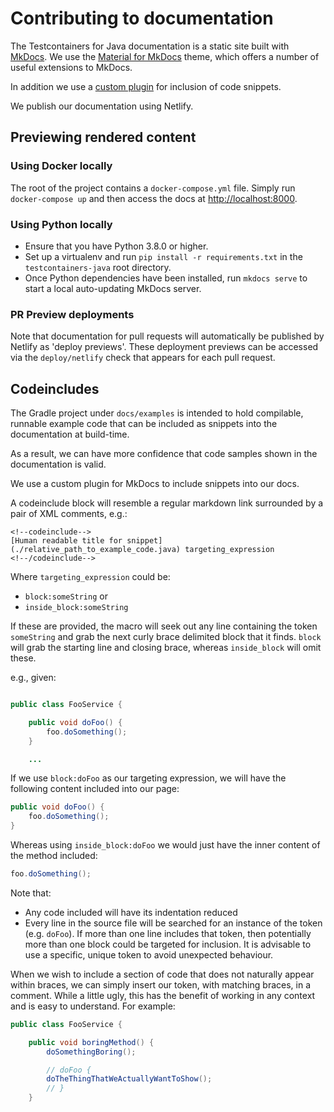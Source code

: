 # Contributing to documentation

The Testcontainers for Java documentation is a static site built with [MkDocs](https://www.mkdocs.org/).
We use the [Material for MkDocs](https://squidfunk.github.io/mkdocs-material/) theme, which offers a number of useful extensions to MkDocs.

In addition we use a [custom plugin](https://github.com/rnorth/mkdocs-codeinclude-plugin) for inclusion of code snippets.

We publish our documentation using Netlify.

## Previewing rendered content

### Using Docker locally

The root of the project contains a `docker-compose.yml` file. Simply run `docker-compose up` and then access the docs at [http://localhost:8000](http://localhost:8000).

### Using Python locally

* Ensure that you have Python 3.8.0 or higher.
* Set up a virtualenv and run `pip install -r requirements.txt` in the `testcontainers-java` root directory.
* Once Python dependencies have been installed, run `mkdocs serve` to start a local auto-updating MkDocs server.

### PR Preview deployments

Note that documentation for pull requests will automatically be published by Netlify as 'deploy previews'.
These deployment previews can be accessed via the `deploy/netlify` check that appears for each pull request.

## Codeincludes

The Gradle project under `docs/examples` is intended to hold compilable, runnable example code that can be included as
snippets into the documentation at build-time.

As a result, we can have more confidence that code samples shown in the documentation is valid.

We use a custom plugin for MkDocs to include snippets into our docs.

A codeinclude block will resemble a regular markdown link surrounded by a pair of XML comments, e.g.:

<!--
To prevent this from being rendered as a codeinclude when rendering this page, we use HTML tags.
See this in its rendered form to understand its actual appearance, or look at other pages in the
docs.
-->

<pre><code>&lt;!--codeinclude--&gt;
[Human readable title for snippet](./relative_path_to_example_code.java) targeting_expression
&lt;!--/codeinclude--&gt;
</code></pre>

Where `targeting_expression` could be:

* `block:someString` or
* `inside_block:someString`

If these are provided, the macro will seek out any line containing the token `someString` and grab the next curly brace
delimited block that it finds. `block` will grab the starting line and closing brace, whereas `inside_block` will omit
these.

e.g., given:
```java

public class FooService {

    public void doFoo() {
        foo.doSomething();
    }

    ...

```

If we use `block:doFoo` as our targeting expression, we will have the following content included into our page:

```java
public void doFoo() {
    foo.doSomething();
}
```

Whereas using `inside_block:doFoo` we would just have the inner content of the method included:

```java
foo.doSomething();
```

Note that:

* Any code included will have its indentation reduced
* Every line in the source file will be searched for an instance of the token (e.g. `doFoo`). If more than one line
  includes that token, then potentially more than one block could be targeted for inclusion. It is advisable to use a
  specific, unique token to avoid unexpected behaviour.

When we wish to include a section of code that does not naturally appear within braces, we can simply insert our token,
with matching braces, in a comment.
While a little ugly, this has the benefit of working in any context and is easy to understand.
For example:

```java
public class FooService {

    public void boringMethod() {
        doSomethingBoring();

        // doFoo {
        doTheThingThatWeActuallyWantToShow();
        // }
    }


```
